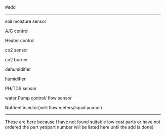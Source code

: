 #add
************************************************************************
soil moisture sensor

A/C control

Heater control

co2 sensor

co2 burner

dehumidifier

humidifier

PH/TDS sensor

water Pump control/ flow sensor

Nutrient injector(milli flow meters/liquid pumps)

************************************************************************
 
These are here because I have not found suitable low cost parts
or have not ordered the part yet(part number will be listed here until the add is done)
